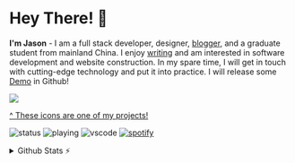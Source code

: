 # Hey There! 👋
**I'm Jason** - I am a full stack developer, designer, [blogger](https://pdpeng.github.io), and a graduate student from mainland China.  I enjoy [writing](https://pdpeng.github.io) and am interested in software development and website construction.  In my spare time, I will get in touch with cutting-edge technology and put it into practice. I will release some [Demo](https://github.com/PDPENG?tab=repositories) in Github!

<a href="https://pdpeng.github.io">
  <img src="https://skillicons.dev/icons?i=html,js,css,py,linux,nodejs,idea,ps,nginx,vue,docker,mysql,stackoverflow,gitlab,codepen" />
</a>

[^ These icons are one of my projects!](https://github.com/PDPENG/pdpeng.github.io)

![status](https://nocache.advaith.workers.dev?url=https://img.shields.io/endpoint?url=https://dev.discordprofiles.me/api/badge/status/276544649148235776?simple=true)
![playing](https://nocache.advaith.workers.dev?url=https://img.shields.io/endpoint?url=https://dev.discordprofiles.me/api/badge/playing/276544649148235776)
![vscode](https://nocache.advaith.workers.dev?url=https://img.shields.io/endpoint?url=https://dev.discordprofiles.me/api/badge/vscode/276544649148235776)
[![spotify](https://nocache.advaith.workers.dev?url=https://img.shields.io/endpoint?url=https://dev.discordprofiles.me/api/badge/spotify/276544649148235776)](https://dev.discordprofiles.me/openspotify/276544649148235776)

<details>
  <summary>Github Stats ⚡</summary>

## 📕 最新发布博客

<!-- BLOG-POST-LIST:START -->
- [公众号接入 chatGPT 教程（附源码）](https://pdpeng.github.io/2023/02/16/chatgpt-for-wechat/)
- [恭喜，成功入坑 GitHub 。。。](https://pdpeng.github.io/2022/07/08/github-connection-refuse/)
- [什么？你居然不会微信分身](https://pdpeng.github.io/2022/06/20/wechat-rolled/)
- [Hexo 优化配置汇总【GitHub Actions 看板娘 数学公式 标签云 README 转义问题】](https://pdpeng.github.io/2022/05/16/hexo-github-actions/)
- [我的一周年创作纪念日](https://pdpeng.github.io/2022/05/08/anniversary-creation01/)
<!-- BLOG-POST-LIST:END -->

## 🔥 编程学习公众号【攻城狮杰森】

<a href="https://mp.weixin.qq.com/s/xFjHRGgvl2RBOWZ4DTxCrQ">
  <img src="https://github.com/PDPENG/PDPENG/assets/86602255/f281d107-4624-412d-8fb0-14aac80b5710" width="30%" alt="公众号【攻城狮杰森】" />
</a>

## 🎯 代码仓库

 <a href="https://pdpeng.github.io">
        <img src="https://metrics.lecoq.io/PDPENG?template=classic&base.metadata=0&isocalendar=1&languages=1&followup=1&achievements=1&discussions=1&gists=1&isocalendar.duration=half-year&languages.limit=8&languages.sections=most-used&languages.colors=github&languages.threshold=0%25&languages.indepth=false&languages.analysis.timeout=15&languages.categories=markup%2C%20programming&languages.recent.categories=markup%2C%20programming&languages.recent.load=300&languages.recent.days=14&followup.sections=repositories&followup.indepth=false&achievements.threshold=C&achievements.secrets=true&achievements.display=compact&config.timezone=Asia%2FShanghai" alt="Jason">
    </a>

</details>
